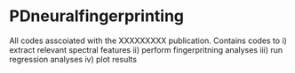 # PDneuralfingerprinting

All codes asscoiated with the XXXXXXXXX publication. Contains codes to i) extract relevant spectral features ii) perform fingerpritning analyses iii) run regression analyses iv) plot results 
